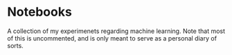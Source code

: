 # Notebooks
A collection of my experimenets regarding machine learning. Note that most of this is uncommented, and is only meant to serve as a personal diary of sorts.
